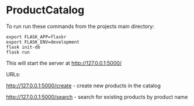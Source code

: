 # ProductCatalog

To run run these commands from the projects main directory:
```
export FLASK_APP=flaskr
export FLASK_ENV=development
flask init-db
flask run
```
This will start the server at http://127.0.0.1:5000/

URLs:

http://127.0.0.1:5000/create - create new products in the catalog

http://127.0.0.1:5000/search - search for existing products by product name

